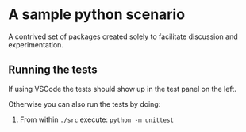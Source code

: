 # A sample python scenario

A contrived set of packages created solely to facilitate discussion and experimentation.

## Running the tests

If using VSCode the tests should show up in the test panel on the left.

Otherwise you can also run the tests by doing:

1. From within `./src` execute: `python -m unittest`
